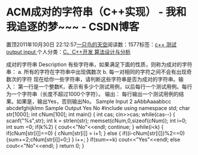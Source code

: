 
# ACM成对的字符串（C++实现） - 我和我追逐的梦~~~ - CSDN博客


置顶2011年10月30日 22:12:57[一只鸟的天空](https://me.csdn.net/heyongluoyao8)阅读数：1577标签：[c++																](https://so.csdn.net/so/search/s.do?q=c++&t=blog)[测试																](https://so.csdn.net/so/search/s.do?q=测试&t=blog)[output																](https://so.csdn.net/so/search/s.do?q=output&t=blog)[input																](https://so.csdn.net/so/search/s.do?q=input&t=blog)[
							](https://so.csdn.net/so/search/s.do?q=output&t=blog)[
																					](https://so.csdn.net/so/search/s.do?q=测试&t=blog)个人分类：[C、C++开发																](https://blog.csdn.net/heyongluoyao8/article/category/908444)[算法设计与分析																](https://blog.csdn.net/heyongluoyao8/article/category/961150)[
							](https://blog.csdn.net/heyongluoyao8/article/category/908444)
[
				](https://so.csdn.net/so/search/s.do?q=测试&t=blog)
[
			](https://so.csdn.net/so/search/s.do?q=测试&t=blog)
[
		](https://so.csdn.net/so/search/s.do?q=c++&t=blog)

成对的字符串
Description
有些字符串，如果满足下面的性质，则称为成对的字符串：
a. 所有的字符在字符串中出现偶数次
b. 每一对相同的字符之间不会有出现奇数次的字符
现在给你一些字符串，请判断这些字符串是否为成对的字符串。输入：
第一行是一个整数K，表示有多少个测试用例，以后每行一个测试用例。每行为一个字符串（长度不超过1000个字符）。
输出：
每行输出一个测试用例的结果。如果是，输出Yes，否则输出No。
Sample Input
2
aAbbAaaabbcc
abcdefghijklmn
Sample Output
Yes
No
\#include<iostream>
using namespace std;
char str[1000];
int cNum[100];
int main()
{
int cas;
cin>>cas;
while(cas--)
{
scanf("%s",str);
int k = strlen(str);
memset(cNum,0,sizeof(cNum));
int i=0;
int sum =0;
if(k%2)
{
cout<<"No"<<endl;
continue;
}
while(i<k)
{
if(cNum[str[i]]==0)
{
cNum[str[i]] = i+1;
}
else
{
if((i-cNum[str[i]])%2==0){sum+=2;cNum[str[i]]=0;}
}
i++;
}
if(sum==k)
cout<<"Yes"<<endl;
else
cout<<"No"<<endl;
}
return 0;
}


